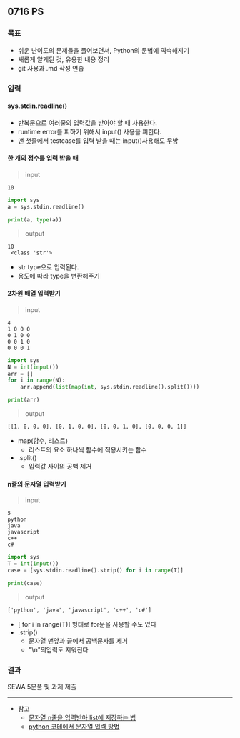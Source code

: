 ## 0716 PS
### 목표
* 쉬운 난이도의 문제들을 풀어보면서, Python의 문법에 익숙해지기
* 새롭게 알게된 것, 유용한 내용 정리
* git 사용과 .md 작성 연습

### 입력
#### sys.stdin.readline()
* 반복문으로 여러줄의 입력값을 받아야 할 때 사용한다.
* runtime error를 피하기 위해서 input() 사용을 피한다.
* 맨 첫줄에서 testcase를 입력 받을 때는 input()사용해도 무방

#### 한 개의 정수를 입력 받을 때
>input
```
10
```


```python
import sys
a = sys.stdin.readline()

print(a, type(a))
```

>output
```
10
 <class 'str'>
```

* str type으로 입력된다.
* 용도에 따라 type을 변환해주기

#### 2차원 배열 입력받기
>input
```
4
1 0 0 0
0 1 0 0
0 0 1 0
0 0 0 1
```


```python
import sys
N = int(input())
arr = []
for i in range(N):
    arr.append(list(map(int, sys.stdin.readline().split())))

print(arr)
```

>output
```
[[1, 0, 0, 0], [0, 1, 0, 0], [0, 0, 1, 0], [0, 0, 0, 1]]
```

* map(함수, 리스트)
  * 리스트의 요소 하나씩 함수에 적용시키는 함수
* .split()
  * 입력값 사이의 공백 제거

#### n줄의 문자열 입력받기
>input
```
5
python 
java
javascript
c++
c#
```

```python
import sys
T = int(input())
case = [sys.stdin.readline().strip() for i in range(T)]

print(case)
```

>output
```
['python', 'java', 'javascript', 'c++', 'c#']
```

* [     for i in range(T)] 형태로 for문을 사용할 수도 있다
* .strip()
  * 문자열 맨앞과 끝에서 공백문자를 제거
  * "\n"의입력도 지워진다

### 결과
SEWA 5문풀 및 과제 제출

---
* 참고
  * [문자열 n줄을 입력받아 list에 저장하는 법](https://velog.io/@yeseolee/Python-%ED%8C%8C%EC%9D%B4%EC%8D%AC-%EC%9E%85%EB%A0%A5-%EC%A0%95%EB%A6%ACsys.stdin.readline)
  * [python 코테에서 문자열 입력 방법](https://itcrowd2016.tistory.com/81)